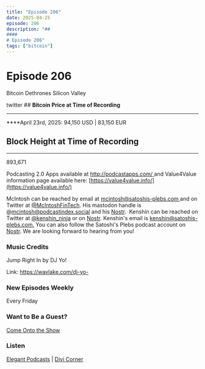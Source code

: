 ```yaml
---
title: "Episode 206"
date: 2025-04-25
episode: 206
description: "## 
#### 
# Episode 206"
tags: ["bitcoin"]
---
```


## 
#### 
# Episode 206

Bitcoin Dethrones Silicon Valley

twitter               ## **Bitcoin Price at Time of Recording**
** **

****April 23rd, 2025: 94,150 USD | 83,150 EUR

## **Block Height at Time of Recording**
****

893,671

Podcasting 2.0 Apps available at [http://podcastapps.com/ ](http://newpodcastapps.com/) and Value4Value information page available here: [https://value4value.info/](https://value4value.info/)

McIntosh can be reached by email at [mcintosh@satoshis-plebs.com ](mailto:mcintosh@satoshis-plebs.com)and on Twitter at [@McIntoshFinTech](https://x.com/McIntoshFinTech). His mastodon handle is @mcintosh@podcastindex.social and his [Nostr](https://njump.me/npub197swtr3ymz7aw72tu7eqspxjta7zwcwf23uw4fxyxe2r2eyrfa2sdpner3).  Kenshin can be reached on Twitter at [@k](https://x.com/kenshin_ninja)[enshin_ninja](https://x.com/kenshin_ninja) or on [Nostr](https://njump.me/npub10xxhztawwgtuapdej49q5jgfawu5p0f2j2tzuaxxww2hl546ct3sr7pcjl). Kenshin's email is [kenshin@satoshis-plebs.com.](mailto:kenshin@satoshis-plebs.com) You can also follow the Satoshi's Plebs podcast account on [Nostr](https://njump.me/npub1hkkcygtuz63jccf3ls63eqltrkztnx2n0kqtq2qgeqq6e52x9xyqpyfvlm). We are looking forward to hearing from you!

### Music Credits

Jump Right In by DJ Yo!

Link: https://wavlake.com/dj-yo-

### New Episodes Weekly
Every Friday

### Want to Be a Guest?
[Come Onto the Show](#)

### Listen
[Elegant Podcasts](#)  |  [Divi Corner](#)